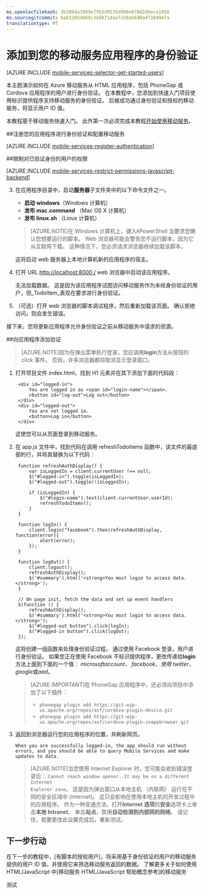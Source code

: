 ```yaml
---
ms.openlocfilehash: 3b3864a3089e7fb3d9576d990e078d2dbeca1956
ms.sourcegitcommit: bab1265d669c3e6871daa7cb8a5640a47104947a
translationtype: MT
---
```

<properties 
    pageTitle="将身份验证添加到 HTML/JavaScript 应用程序 |Microsoft Azure" 
    description="了解如何使用移动服务通过多种身份提供程序，包括 Google、 Facebook、 Twitter，以及 Microsoft 帐户 HTML 应用程序的用户进行身份验证。" 
    services="mobile-services" 
    documentationCenter="" 
    authors="ggailey777" 
    manager="dwrede" 
    editor=""/>

<tags 
    ms.service="mobile-services" 
    ms.workload="mobile" 
    ms.tgt_pltfrm="mobile-multiple" 
    ms.devlang="javascript" 
    ms.topic="article" 
    ms.date="07/21/2015" 
    ms.author="glenga"/>

# 添加到您的移动服务应用程序的身份验证 

[AZURE.INCLUDE [mobile-services-selector-get-started-users](../../includes/mobile-services-selector-get-started-users.md)]

本主题演示如何在 Azure 移动服务从 HTML 应用程序，包括 PhoneGap 或 Cordova 应用程序的用户进行身份验证。  在本教程中，您添加到快速入门项目使用标识提供程序支持移动服务的身份验证。 后被成功通过身份验证和授权的移动服务，将显示用户 ID 值。  

本教程基于移动服务快速入门。 此外第一次必须完成本教程[开始使用移动服务]。 

##<a name="register"></a>注册您的应用程序进行身份验证和配置移动服务

[AZURE.INCLUDE [mobile-services-register-authentication](../../includes/mobile-services-register-authentication.md)] 

##<a name="permissions"></a>限制对已验证身份的用户的权限

[AZURE.INCLUDE [mobile-services-restrict-permissions-javascript-backend](../../includes/mobile-services-restrict-permissions-javascript-backend.md)] 


3. 在应用程序目录中，启动**服务器**子文件夹中的以下命令文件之一。

    + **启动 windows**（Windows 计算机） 
    + **发布 mac.command** （Mac OS X 计算机）
    + **发布 linux.sh** （Linux 计算机）

    >[AZURE.NOTE]在 Windows 计算机上，键入`R`PowerShell 当要求您确认您想要运行的脚本。 Web 浏览器可能会警告您不运行脚本，因为它从互联网下载。 这种情况下，您必须请求浏览器继续加载该脚本。

    这将启动 web 服务器上本地计算机新的应用程序的宿主。

2. 打开 URL <a href="http://localhost:8000/" target="_blank">http://localhost:8000 /</a> web 浏览器中启动该应用程序。 

    无法加载数据。 这是因为该应用程序试图访问移动服务作为未经身份验证的用户，但_TodoItem_表现在要求进行身份验证。

3. （可选）打开 web 浏览器的脚本调试程序，然后重新加载该页面。 确认拒绝访问，则会发生错误。 

接下来，您将更新应用程序允许身份验证之前从移动服务中请求的资源。

##<a name="add-authentication"></a>向应用程序添加验证

>[AZURE.NOTE]因为在弹出菜单执行登录，您应调用**login**方法从按钮的 click 事件。 否则，许多浏览器都将取消显示登录窗口。

1. 打开项目文件 index.html，找到 H1 元素并在其下添加下面的代码段︰

        <div id="logged-in">
            You are logged in as <span id="login-name"></span>.
            <button id="log-out">Log out</button>
        </div>
        <div id="logged-out">
            You are not logged in.
            <button>Log in</button>
        </div>

    这使您可以从页面登录到移动服务。

2. 在 app.js 文件中，找到代码在调用 refreshTodoItems 函数中，该文件的最底部的行，并将其替换为以下代码︰ 
    
        function refreshAuthDisplay() {
            var isLoggedIn = client.currentUser !== null;
            $("#logged-in").toggle(isLoggedIn);
            $("#logged-out").toggle(!isLoggedIn);

            if (isLoggedIn) {
                $("#login-name").text(client.currentUser.userId);
                refreshTodoItems();
            }
        }

        function logIn() {
            client.login("facebook").then(refreshAuthDisplay, function(error){
                alert(error);
            });
        }

        function logOut() {
            client.logout();
            refreshAuthDisplay();
            $('#summary').html('<strong>You must login to access data.</strong>');
        }

        // On page init, fetch the data and set up event handlers
        $(function () {
            refreshAuthDisplay();
            $('#summary').html('<strong>You must login to access data.</strong>');          
            $("#logged-out button").click(logIn);
            $("#logged-in button").click(logOut);
        });

    这将创建一组函数来处理身份验证过程。 通过使用 Facebook 登录，用户进行身份验证。 如果您正在使用 Facebook 不标识提供程序，更改传递给**login**方法上面到下面的一个值︰ *microsoftaccount*、 *facebook*、*使用 twitter*、 *google*或*aad*。

    >[AZURE.IMPORTANT]在 PhoneGap 应用程序中，还必须向项目中添加了以下插件︰
    ><ul><li><code>phonegap plugin add https://git-wip-us.apache.org/repos/asf/cordova-plugin-device.git</code></li>
    ><li><code>phonegap plugin add https://git-wip-us.apache.org/repos/asf/cordova-plugin-inappbrowser.git</code></li></ul>

9. 返回到浏览器运行您的应用程序的位置，并刷新网页。 

       When you are successfully logged-in, the app should run without errors, and you should be able to query Mobile Services and make updates to data.

    >[AZURE.NOTE]当您使用 Internet Explorer 时，您可能会收到错误登录后︰ <code>Cannot reach window opener. It may be on a different Internet Explorer zone</code>。 这是因为弹出窗口从本地主机 （内联网） 运行在不同的安全区域中 (internet)。 这只会影响在使用本地主机的开发过程中的应用程序。 作为一种变通方法，打开**Internet 选项**的**安全**选项卡上单击**本地 Intranet**、 单击**站点**，禁用**自动检测到内部网的网络**。 请记住，若要更改此设置完成后，重新测试。

## <a name="next-steps"> </a>下一步行动

在下一步的教程中，[有脚本的授权用户]，将采用基于身份验证的用户的移动服务提供的用户 ID 值，并使用它来筛选移动服务返回的数据。 了解更多关于如何使用 HTML/JavaScript 中[移动服务 HTML/JavaScript 帮助概念参考]的移动服务

<!-- Anchors. -->
[注册您的应用程序进行身份验证和配置移动服务]: #register
[限制为经过身份验证的用户的表权限]: #permissions
[向应用程序添加验证]: #add-authentication
[下一步行动]:#next-steps

<!-- Images. -->

[4]: ./media/mobile-services-html-get-started-users/mobile-services-selection.png
[5]: ./media/mobile-services-html-get-started-users/mobile-service-uri.png
[13]: ./media/mobile-services-html-get-started-users/mobile-identity-tab.png
[14]: ./media/mobile-services-html-get-started-users/mobile-portal-data-tables.png
[15]: ./media/mobile-services-html-get-started-users/mobile-portal-change-table-perms.png

<!-- URLs. -->
[开始使用移动服务]: mobile-services-html-get-started.md
[有关数据入门]: mobile-services-html-get-started-data.md
[授权用户使用的脚本]: mobile-services-javascript-backend-service-side-authorization.md

[Azure 的管理门户]: https://manage.windowsazure.com/
[移动服务帮助 HTML/JavaScript 的概念引用]: mobile-services-html-how-to-use-client-library.md
 
测试
